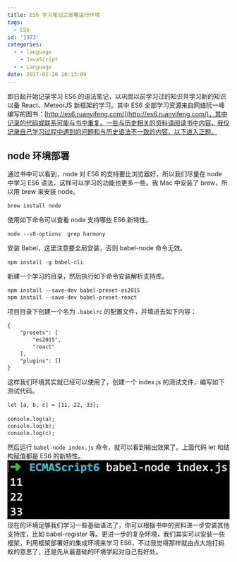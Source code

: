 ```yaml
---
title: ES6 学习笔记之部署运行环境
tags:
  - ES6
id: '1973'
categories:
  - - language
    - JavaScript
  - - Language
date: 2017-02-20 20:13:09
---
```


即日起开始记录学习 ES6 的语法笔记，以巩固以前学习过的知识并学习新的知识以备 React、MeteorJS 新框架的学习。其中 ES6 全部学习资源来自网络阮一峰编写的图书：[http://es6.ruanyifeng.com/](http://es6.ruanyifeng.com/)，其中记录的代码或联系可能与书中重复。一些与历史相关的资料请阅读书中内容，我仅记录自己学习过程中遇到的问题和与历史语法不一致的内容，以下进入正题。
<!-- more -->
## node 环境部署

通过书中可以看到，node 对 ES6 的支持要比浏览器好，所以我们尽量在 node 中学习 ES6 语法，这样可以学习的功能也更多一些。我 Mac 中安装了 brew，所以用 brew 来安装 node。

```
brew install node
```

使用如下命令可以查看 node 支持哪些 ES6 新特性。

```
node --v8-options  grep harmony
```

安装 Babel，这里注意要全局安装，否则 babel-node 命令无效。

```
npm install -g babel-cli
```

新建一个学习的目录，然后执行如下命令安装解析支持库。

```
npm install --save-dev babel-preset-es2015
npm install --save-dev babel-preset-react
```

项目目录下创建一个名为 `.babelrc` 的配置文件，并填进去如下内容：

```
{
    "presets": [
        "es2015",
        "react"
    ],
    "plugins": []
}
```

这样我们环境其实就已经可以使用了，创建一个 index.js 的测试文件，编写如下测试代码。

```
let [a, b, c] = [11, 22, 33];

console.log(a);
console.log(b);
console.log(c);
```

然后运行 `babel-node index.js` 命令，就可以看到输出效果了。上面代码 let 和结构赋值都是 ES6 的新特性。 [![](/images/2017/02/7DD93BB8-F438-41B4-994F-AF48A0404B20.jpg)](/images/2017/02/7DD93BB8-F438-41B4-994F-AF48A0404B20.jpg) 现在的环境足够我们学习一些基础语法了，你可以根据书中的资料进一步安装其他支持库，比如 babel-register 等。更进一步的复杂环境，我们其实可以安装一些框架，利用框架部署好的集成环境来学习 ES6，不过我觉得那样就由点大炮打蚂蚁的意思了，还是先从最基础的环境学起对自己有好处。